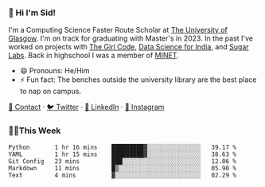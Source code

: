 ### 👋 Hi I'm Sid!
I'm a Computing Science Faster Route Scholar at [The University of Glasgow](https://gla.ac.uk). I'm on track for graduating with Master's in 2023. In the past I've worked on projects with [The Girl Code](https://thegirlcode.co/), [Data Science for India](), and [Sugar Labs](https://sugarlabs.org/). Back in highschool I was a member of [MINET](https://minet.co/). 

- 😄 Pronouns: He/Him
- ⚡ Fun fact: The benches outside the university library are the best place to nap on campus.

[📇 Contact](https://sid.gg/) · [🐦 Twitter](https://twitter.com/scholaronroad) · [👔 LinkedIn](https://linkedin.com/in/sidhant-bhavnani) · [📸 Instagram](https://www.instagram.com/bhavnani.pvt/) 

### 👨‍💻This Week
<!--START_SECTION:waka-->
```text
Python       1 hr 16 mins    █████████▓░░░░░░░░░░░░░░░   39.17 % 
YAML         1 hr 15 mins    █████████▓░░░░░░░░░░░░░░░   38.63 % 
Git Config   23 mins         ███░░░░░░░░░░░░░░░░░░░░░░   12.06 % 
Markdown     11 mins         █▒░░░░░░░░░░░░░░░░░░░░░░░   05.90 % 
Text         4 mins          ▓░░░░░░░░░░░░░░░░░░░░░░░░   02.29 % 
```
<!--END_SECTION:waka-->
